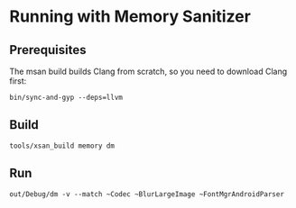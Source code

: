 Running with Memory Sanitizer
=============================

Prerequisites
-------------

The msan build builds Clang from scratch, so you need to download Clang first:

    bin/sync-and-gyp --deps=llvm

Build
-----

    tools/xsan_build memory dm

Run
---

    out/Debug/dm -v --match ~Codec ~BlurLargeImage ~FontMgrAndroidParser
